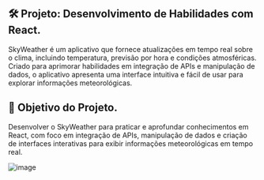 🛠️ Projeto: Desenvolvimento de Habilidades com React.
---
SkyWeather é um aplicativo que fornece atualizações em tempo real sobre o clima, incluindo temperatura, previsão por hora e condições atmosféricas. Criado para aprimorar habilidades em integração de APIs e manipulação de dados, o aplicativo apresenta uma interface intuitiva e fácil de usar para explorar informações meteorológicas.

🎯 Objetivo do Projeto.
--
Desenvolver o SkyWeather para praticar e aprofundar conhecimentos em React, com foco em integração de APIs, manipulação de dados e criação de interfaces interativas para exibir informações meteorológicas em tempo real.

![image](https://github.com/user-attachments/assets/2e245933-8632-44f3-86b3-0b07b4653e01)



